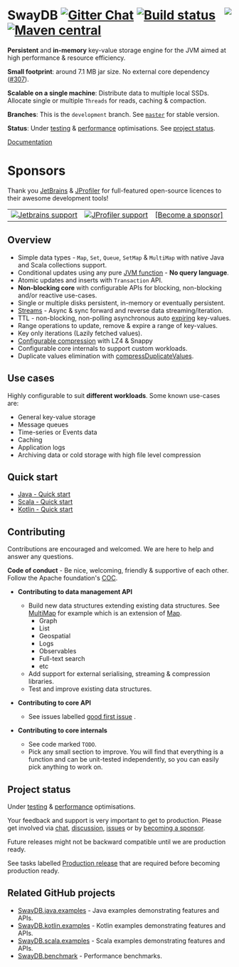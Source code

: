 # <img src="docs/swaydb_logo.png" align = "right"/> SwayDB [![Gitter Chat][gitter-badge]][gitter-link] [![Build status][build-badge]][build-link] [![Maven central][maven-badge]][maven-link]

[gitter-badge]: https://badges.gitter.im/Join%20Chat.svg

[gitter-link]: https://gitter.im/SwayDB-chat/Lobby

[slack-badge]: https://img.shields.io/badge/slack-join%20chat-e01563.svg

[maven-badge]: https://img.shields.io/maven-central/v/io.swaydb/swaydb_2.12.svg

[maven-link]: https://search.maven.org/search?q=g:io.swaydb%20AND%20a:swaydb_2.12

[build-badge]: https://github.com/simerplaha/SwayDB/workflows/Build/badge.svg

[build-link]: https://github.com/simerplaha/SwayDB/actions

**Persistent** and **in-memory** key-value storage engine for the JVM aimed at high performance & resource efficiency.

**Small footprint**: around 7.1 MB jar size. No external core
dependency ([#307](https://github.com/simerplaha/SwayDB/issues/307)).

**Scalable on a single machine**: Distribute data to multiple local SSDs. Allocate single or multiple `Threads`
for reads, caching & compaction.

**Branches**: This is the `development` branch. See [`master`](https://github.com/simerplaha/SwayDB/tree/master) for
stable version.

**Status**: Under [testing](https://github.com/simerplaha/SwayDB/issues?q=is%3Aissue+is%3Aopen+label%3A%22Test+cases%22)
& [performance](https://github.com/simerplaha/SwayDB/issues?q=is%3Aissue+is%3Aopen+label%3APerformance) optimisations.
See [project status](#Project-status).

[Documentation](https://swaydb.io)

# Sponsors

Thank you [JetBrains](https://www.jetbrains.com/?from=SwayDB)
& [JProfiler](https://www.ej-technologies.com/products/jprofiler/overview.html)
for full-featured open-source licences to their awesome development tools!

<table>
  <tr>
    <td><a href="https://www.jetbrains.com/?from=SwayDB" target="_blank"><img src="/docs/jetbrains_logo.png" alt="Jetbrains support"/></a></td>
    <td><a href="https://www.ej-technologies.com/products/jprofiler/overview.html" target="_blank"><img src="/docs/jprofiler_logo.png" alt="JProfiler support"/></a></td>
    <td><a href="https://github.com/sponsors/simerplaha" target="_blank">[Become a sponsor]</a></td>
  </tr>
</table>

## Overview

- Simple data types - `Map`, `Set`, `Queue`, `SetMap` & `MultiMap` with native Java and Scala collections support.
- Conditional updates using any pure [JVM function](https://swaydb.io/api/pure-functions/?language=java) - **No query
  language**.
- Atomic updates and inserts with `Transaction` API.
- **Non-blocking core** with configurable APIs for blocking, non-blocking and/or reactive use-cases.
- Single or multiple disks persistent, in-memory or eventually persistent.
- [Streams](https://swaydb.io/api/stream/?language=java) - Async & sync forward and reverse data streaming/iteration.
- TTL - non-blocking, non-polling asynchronous auto [expiring](https://swaydb.io/api/expire/?language=java) key-values.
- Range operations to update, remove & expire a range of key-values.
- Key only iterations (Lazily fetched values).
- [Configurable compression](https://swaydb.io/configuration/compressions/?language=scala) with LZ4 & Snappy
- Configurable core internals to support custom workloads.
- Duplicate values elimination
  with [compressDuplicateValues](https://swaydb.io/configuration/valuesConfig/?language=scala).

## Use cases

Highly configurable to suit **different workloads**. Some known use-cases are:

- General key-value storage
- Message queues
- Time-series or Events data
- Caching
- Application logs
- Archiving data or cold storage with high file level compression

## Quick start

- [Java - Quick start](https://swaydb.io/quick-start/?language=java&data-type=map&functions=off)
- [Scala - Quick start](https://swaydb.io/quick-start/?language=scala&data-type=map&functions=off)
- [Kotlin - Quick start](https://github.com/simerplaha/SwayDB.kotlin.examples/blob/master/src/main/kotlin/quickstart/QuickStartMapSimple.kt)

## Contributing

Contributions are encouraged and welcomed. We are here to help and answer any questions.

**Code of conduct** - Be nice, welcoming, friendly & supportive of each other. Follow the Apache
foundation's [COC](https://www.apache.org/foundation/policies/conduct.html).

- **Contributing to data management API**
    - Build new data structures extending existing data structures.
      See [MultiMap](https://github.com/simerplaha/SwayDB/blob/master/swaydb/src/main/scala/swaydb/MultiMap.scala)
      for example which is an extension
      of [Map](https://github.com/simerplaha/SwayDB/blob/master/swaydb/src/main/scala/swaydb/Map.scala).
        - Graph
        - List
        - Geospatial
        - Logs
        - Observables
        - Full-text search
        - etc
    - Add support for external serialising, streaming & compression libraries.
    - Test and improve existing data structures.

- **Contributing to core API**
    - See issues
      labelled [good first issue](https://github.com/simerplaha/SwayDB/issues?q=is%3Aissue+is%3Aopen+label%3A%22good+first+issue%22)
      .

- **Contributing to core internals**
    - See code marked `TODO`.
    - Pick any small section to improve. You will find that everything is a function and can be unit-tested
      independently, so you can easily pick anything to work on.

## Project status

Under [testing](https://github.com/simerplaha/SwayDB/issues?q=is%3Aissue+is%3Aopen+label%3A%22Test+cases%22)
& [performance](https://github.com/simerplaha/SwayDB/issues?q=is%3Aissue+is%3Aopen+label%3APerformance) optimisations.

Your feedback and support is very important to get to production. Please get involved
via [chat](https://gitter.im/SwayDB-chat/Lobby), [discussion](https://github.com/simerplaha/SwayDB/discussions),
[issues](https://github.com/simerplaha/SwayDB/issues)
or by [becoming a sponsor](https://github.com/sponsors/simerplaha).

Future releases might not be backward compatible until we are production ready.

See tasks labelled [Production release](https://github.com/simerplaha/SwayDB/labels/Production%20release)
that are required before becoming production ready.

## Related GitHub projects

- [SwayDB.java.examples](https://github.com/simerplaha/SwayDB.java.examples) - Java examples demonstrating features and
  APIs.
- [SwayDB.kotlin.examples](https://github.com/simerplaha/SwayDB.kotlin.examples) - Kotlin examples demonstrating
  features and APIs.
- [SwayDB.scala.examples](https://github.com/simerplaha/SwayDB.scala.examples) - Scala examples demonstrating features
  and APIs.
- [SwayDB.benchmark](https://github.com/simerplaha/SwayDB.benchmark) - Performance benchmarks.
